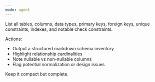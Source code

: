 ```yaml
---
mode: agent
---
```

List all tables, columns, data types, primary keys, foreign keys, unique constraints, indexes, and notable check constraints.

Actions:
- Output a structured markdown schema inventory
- Highlight relationship cardinalities
- Note nullable vs non-nullable columns
- Flag potential normalization or design issues

Keep it compact but complete.
